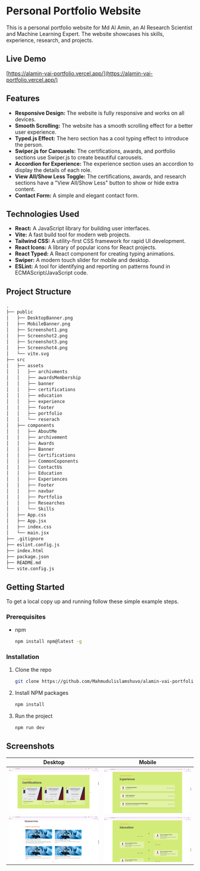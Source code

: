 # Personal Portfolio Website

This is a personal portfolio website for Md Al Amin, an AI Research Scientist and Machine Learning Expert. The website showcases his skills, experience, research, and projects.

## Live Demo

[https://alamin-vai-portfolio.vercel.app/](https://alamin-vai-portfolio.vercel.app/)

## Features

- **Responsive Design:** The website is fully responsive and works on all devices.
- **Smooth Scrolling:** The website has a smooth scrolling effect for a better user experience.
- **Typed.js Effect:** The hero section has a cool typing effect to introduce the person.
- **Swiper.js for Carousels:** The certifications, awards, and portfolio sections use Swiper.js to create beautiful carousels.
- **Accordion for Experience:** The experience section uses an accordion to display the details of each role.
- **View All/Show Less Toggle:** The certifications, awards, and research sections have a "View All/Show Less" button to show or hide extra content.
- **Contact Form:** A simple and elegant contact form.

## Technologies Used

- **React:** A JavaScript library for building user interfaces.
- **Vite:** A fast build tool for modern web projects.
- **Tailwind CSS:** A utility-first CSS framework for rapid UI development.
- **React Icons:** A library of popular icons for React projects.
- **React Typed:** A React component for creating typing animations.
- **Swiper:** A modern touch slider for mobile and desktop.
- **ESLint:** A tool for identifying and reporting on patterns found in ECMAScript/JavaScript code.

## Project Structure

```
.
├── public
│   ├── DesktopBanner.png
│   ├── MobileBanner.png
│   ├── Screenshot1.png
│   ├── Screenshot2.png
│   ├── Screenshot3.png
│   ├── Screenshot4.png
│   └── vite.svg
├── src
│   ├── assets
│   │   ├── archivments
│   │   ├── awardsMembership
│   │   ├── banner
│   │   ├── certifications
│   │   ├── education
│   │   ├── experience
│   │   ├── footer
│   │   ├── portfolio
│   │   └── reserach
│   ├── components
│   │   ├── AboutMe
│   │   ├── archivement
│   │   ├── Awards
│   │   ├── Banner
│   │   ├── Certifications
│   │   ├── CommonCoponents
│   │   ├── ContactUs
│   │   ├── Education
│   │   ├── Experiences
│   │   ├── Footer
│   │   ├── navbar
│   │   ├── Portfolio
│   │   ├── Researches
│   │   └── Skills
│   ├── App.css
│   ├── App.jsx
│   ├── index.css
│   └── main.jsx
├── .gitignore
├── eslint.config.js
├── index.html
├── package.json
├── README.md
└── vite.config.js
```

## Getting Started

To get a local copy up and running follow these simple example steps.

### Prerequisites

- npm
  ```sh
  npm install npm@latest -g
  ```

### Installation

1. Clone the repo
   ```sh
   git clone https://github.com/Mahmudulislamshuvo/alamin-vai-portfolio
   ```
2. Install NPM packages
   ```sh
   npm install
   ```
3. Run the project
   ```sh
   npm run dev
   ```

## Screenshots

| Desktop                                       | Mobile                                       |
| --------------------------------------------- | -------------------------------------------- |
| ![Desktop Screenshot](public/Screenshot1.png) | ![Mobile Screenshot](public/Screenshot2.png) |
| ![Desktop Screenshot](public/Screenshot3.png) | ![Mobile Screenshot](public/Screenshot4.png) |
